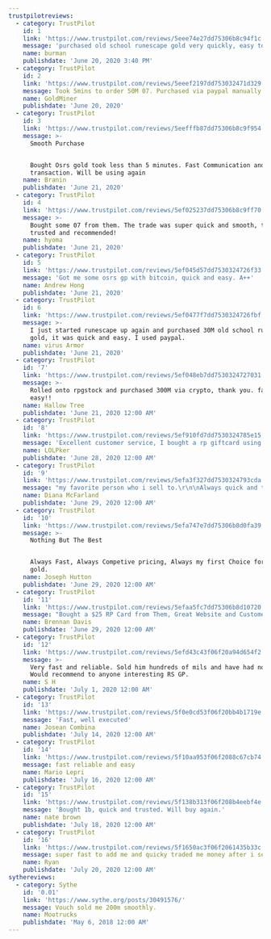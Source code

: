 ```yaml
---
trustpilotreviews:
  - category: TrustPilot
    id: 1
    link: 'https://www.trustpilot.com/reviews/5eee74e27dd75306b8c94f1c'
    message: 'purchased old school runescape gold very quickly, easy to deal with'
    name: burman
    publishdate: 'June 20, 2020 3:40 PM'
  - category: TrustPilot
    id: 2
    link: 'https://www.trustpilot.com/reviews/5eeef2197dd753032471d329'
    message: Took 5mins to order 50M 07. Purchased via paypal manually.
    name: GoldMiner
    publishdate: 'June 20, 2020'
  - category: TrustPilot
    id: 3
    link: 'https://www.trustpilot.com/reviews/5eefffb87dd75306b8c9f954'
    message: >-
      Smooth Purchase


      Bought Osrs gold took less than 5 minutes. Fast Communication and smooth
      transaction. Will be using again
    name: Branin
    publishdate: 'June 21, 2020'
  - category: TrustPilot
    id: 4
    link: 'https://www.trustpilot.com/reviews/5ef025237dd75306b8c9ff70'
    message: >-
      Bought some 07 from them. The trade was super quick and smooth, totally
      trusted and recommended!
    name: hyoma
    publishdate: 'June 21, 2020'
  - category: TrustPilot
    id: 5
    link: 'https://www.trustpilot.com/reviews/5ef045d57dd7530324726f33'
    message: 'Got me some osrs gp with bitcoin, quick and easy. A++'
    name: Andrew Hong
    publishdate: 'June 21, 2020'
  - category: TrustPilot
    id: 6
    link: 'https://www.trustpilot.com/reviews/5ef0477f7dd7530324726fbf'
    message: >-
      I just started runescape up again and purchased 30M old school runescape
      gold, it was quick and easy. I used paypal.
    name: virus Armor
    publishdate: 'June 21, 2020'
  - category: TrustPilot
    id: '7'
    link: 'https://www.trustpilot.com/reviews/5ef048eb7dd7530324727031'
    message: >-
      Rolled onto rpgstock and purchased 300M via crypto, thank you. fast and
      easy!!
    name: Hallow Tree
    publishdate: 'June 21, 2020 12:00 AM'
  - category: TrustPilot
    id: '8'
    link: 'https://www.trustpilot.com/reviews/5ef910fd7dd7530324785e15'
    message: 'Excellent customer service, I bought a rp giftcard using paypal.'
    name: LOLPker
    publishdate: 'June 28, 2020 12:00 AM'
  - category: TrustPilot
    id: '9'
    link: 'https://www.trustpilot.com/reviews/5efa3f327dd7530324793cda'
    message: "my favorite person who i sell to.\r\n\nAlways quick and trustworthy.\r\n\nhes my go to.\r\n\n\\- Diana"
    name: Diana McFarland
    publishdate: 'June 29, 2020 12:00 AM'
  - category: TrustPilot
    id: '10'
    link: 'https://www.trustpilot.com/reviews/5efa747e7dd75306b8d0fa39'
    message: >-
      Nothing But The Best


      Always Fast, Always Competive pricing, Always my first Choice for osrs
      gold.
    name: Joseph Hutton
    publishdate: 'June 29, 2020 12:00 AM'
  - category: TrustPilot
    id: '11'
    link: 'https://www.trustpilot.com/reviews/5efaa5fc7dd75306b8d10720'
    message: "Bought a $25 RP Card from Them, Great Website and Customer Services.. Would Highly Recommend!\r\n\n\r\n\n100/10!!!!"
    name: Brennan Davis
    publishdate: 'June 29, 2020 12:00 AM'
  - category: TrustPilot
    id: '12'
    link: 'https://www.trustpilot.com/reviews/5efd43c43f06f20a94d654f2'
    message: >-
      Very fast and reliable. Sold him hundreds of mils and have had no issues.
      Would recommend to anyone interesting RS GP.
    name: S H
    publishdate: 'July 1, 2020 12:00 AM'
  - category: TrustPilot
    id: '13'
    link: 'https://www.trustpilot.com/reviews/5f0e0cd53f06f20bb4b1719e'
    message: 'Fast, well executed'
    name: Josean Combina
    publishdate: 'July 14, 2020 12:00 AM'
  - category: TrustPilot
    id: '14'
    link: 'https://www.trustpilot.com/reviews/5f10aa953f06f2088c67cb74'
    message: fast reliable and easy
    name: Mario Lepri
    publishdate: 'July 16, 2020 12:00 AM'
  - category: TrustPilot
    id: '15'
    link: 'https://www.trustpilot.com/reviews/5f138b313f06f208b4eebf4e'
    message: 'Bought 1b, quick and trusted. Will buy again.'
    name: nate brown
    publishdate: 'July 18, 2020 12:00 AM'
  - category: TrustPilot
    id: '16'
    link: 'https://www.trustpilot.com/reviews/5f1650ac3f06f2061435b33c'
    message: super fast to add me and quicky traded me money after i sent!
    name: Ryan
    publishdate: 'July 20, 2020 12:00 AM'
sythereviews:
  - category: Sythe
    id: '0.01'
    link: 'https://www.sythe.org/posts/30491576/'
    message: Vouch sold me 200m smoothly.
    name: Mootrucks
    publishdate: 'May 6, 2018 12:00 AM'
---
```


